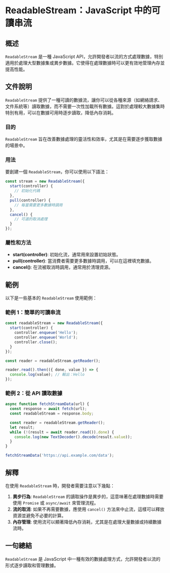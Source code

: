 <!--
Meta Description: # ReadableStream：JavaScript 中的可讀串流 ## 概述 `ReadableStream` 是一種 JavaScript API，允許開發者以流的方式處理數據，特別適用於處理大型數據集或異步數據。它使得在處理數據時可以更有效地管理內存並提高性能。 ## 文件說明 `Reada...
Meta Keywords: readablestream, controller, javascript, const, reader
-->

# ReadableStream：JavaScript 中的可讀串流

## 概述
`ReadableStream` 是一種 JavaScript API，允許開發者以流的方式處理數據，特別適用於處理大型數據集或異步數據。它使得在處理數據時可以更有效地管理內存並提高性能。

## 文件說明
`ReadableStream` 提供了一種可讀的數據流，讓你可以從各種來源（如網絡請求、文件系統等）讀取數據，而不需要一次性加載所有數據。這對於處理較大數據集時特別有用，可以在數據可用時逐步讀取，降低內存消耗。

### 目的
`ReadableStream` 旨在改善數據處理的靈活性和效率，尤其是在需要逐步獲取數據的場景中。

### 用法
要創建一個 `ReadableStream`，你可以使用以下語法：

```javascript
const stream = new ReadableStream({
  start(controller) {
    // 初始化代碼
  },
  pull(controller) {
    // 每當需要更多數據時調用
  },
  cancel() {
    // 可選的取消處理
  }
});
```

### 屬性和方法
- **start(controller)**: 初始化流，通常用來設置初始狀態。
- **pull(controller)**: 當消費者需要更多數據時調用，可以在這裡填充數據。
- **cancel()**: 在流被取消時調用，通常用於清理資源。

## 範例
以下是一些基本的 `ReadableStream` 使用範例：

### 範例 1：簡單的可讀串流
```javascript
const readableStream = new ReadableStream({
  start(controller) {
    controller.enqueue('Hello');
    controller.enqueue('World');
    controller.close();
  }
});

const reader = readableStream.getReader();

reader.read().then(({ done, value }) => {
  console.log(value); // 輸出：Hello
});
```

### 範例 2：從 API 讀取數據
```javascript
async function fetchStreamData(url) {
  const response = await fetch(url);
  const readableStream = response.body;

  const reader = readableStream.getReader();
  let result;
  while (!(result = await reader.read()).done) {
    console.log(new TextDecoder().decode(result.value));
  }
}

fetchStreamData('https://api.example.com/data');
```

## 解釋
在使用 `ReadableStream` 時，開發者需要注意以下幾點：

1. **異步行為**: `ReadableStream` 的讀取操作是異步的，這意味著在處理數據時需要使用 `Promise` 或 `async/await` 來管理流程。
2. **流的取消**: 如果不再需要數據，應使用 `cancel()` 方法來中止流，這樣可以釋放資源並避免不必要的計算。
3. **內存管理**: 使用流可以顯著降低內存消耗，尤其是在處理大量數據或持續數據流時。

## 一句總結
`ReadableStream` 是 JavaScript 中一種有效的數據處理方式，允許開發者以流的形式逐步讀取和管理數據。